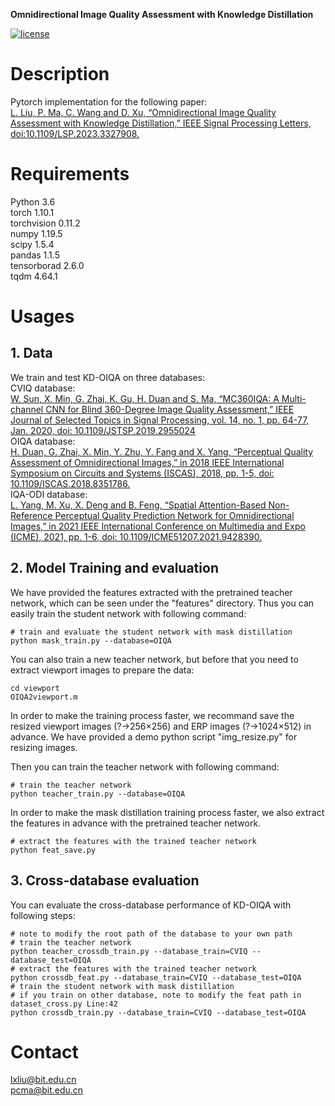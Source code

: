 **Omnidirectional Image Quality Assessment with Knowledge Distillation**

[![license](https://img.shields.io/badge/-LICENSE-green)](https://github.com/mmccccat/KD-OIQA/blob/main/LICENSE)
# Description
Pytorch implementation for the following paper:  
 [L. Liu, P. Ma, C. Wang and D. Xu, “Omnidirectional Image Quality Assessment with Knowledge Distillation,” IEEE Signal Processing Letters, doi:10.1109/LSP.2023.3327908.](https://doi.org/10.1109/LSP.2023.3327908)

# Requirements

Python 3.6  
torch 1.10.1  
torchvision 0.11.2  
numpy 1.19.5  
scipy 1.5.4  
pandas 1.1.5  
tensorborad 2.6.0  
tqdm 4.64.1  

# Usages

## 1. Data
We train and test KD-OIQA on three databases:  
CVIQ database:  
[W. Sun, X. Min, G. Zhai, K. Gu, H. Duan and S. Ma, “MC360IQA: A Multi-channel CNN for Blind 360-Degree Image Quality Assessment,” IEEE Journal of Selected Topics in Signal Processing, vol. 14, no. 1, pp. 64-77, Jan. 2020, doi: 10.1109/JSTSP.2019.2955024](https://doi.org/10.1109/JSTSP.2019.2955024)  
OIQA database:  
[H. Duan, G. Zhai, X. Min, Y. Zhu, Y. Fang and X. Yang, “Perceptual Quality Assessment of Omnidirectional Images,” in 2018 IEEE International Symposium on Circuits and Systems (ISCAS), 2018, pp. 1-5, doi: 10.1109/ISCAS.2018.8351786.](https://doi.org/10.1109/ISCAS.2018.8351786)  
IQA-ODI database:  
[L. Yang, M. Xu, X. Deng and B. Feng, “Spatial Attention-Based Non-Reference Perceptual Quality Prediction Network for Omnidirectional Images,” in 2021 IEEE International Conference on Multimedia and Expo (ICME), 2021, pp. 1-6, doi: 10.1109/ICME51207.2021.9428390.](https://doi.org/10.1109/ICME51207.2021.9428390)  

## 2. Model Training and evaluation
We have provided the features extracted with the pretrained teacher network, which can be seen under the "features" directory.
Thus you can easily train the student network with following command:  
```
# train and evaluate the student network with mask distillation
python mask_train.py --database=OIQA
```

You can also train a new teacher network, but before that you need to extract viewport images to prepare the data:  
```
cd viewport
OIQA2viewport.m
```

In order to make the training process faster, we recommand save the resized viewport images (?→256×256) and ERP images (?→1024×512) in advance. We have provided a demo python script "img_resize.py" for resizing images.

Then you can train the teacher network with following command:  
```
# train the teacher network
python teacher_train.py --database=OIQA
```

In order to make the mask distillation training process faster, we also extract the features in advance with the pretrained teacher network.
```
# extract the features with the trained teacher network
python feat_save.py
```

## 3. Cross-database evaluation
You can evaluate the cross-database performance of KD-OIQA with following steps:
```
# note to modify the root path of the database to your own path
# train the teacher network
python teacher_crossdb_train.py --database_train=CVIQ --database_test=OIQA
# extract the features with the trained teacher network
python crossdb_feat.py --database_train=CVIQ --database_test=OIQA
# train the student network with mask distillation
# if you train on other database, note to modify the feat path in dataset_cross.py Line:42
python crossdb_train.py --database_train=CVIQ --database_test=OIQA
```

# Contact
lxliu@bit.edu.cn  
pcma@bit.edu.cn
